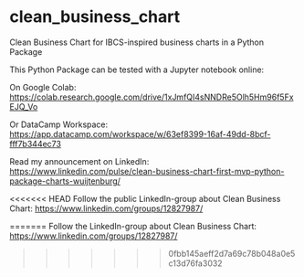 # clean_business_chart
Clean Business Chart for IBCS-inspired business charts in a Python Package

This Python Package can be tested with a Jupyter notebook online:

On Google Colab: https://colab.research.google.com/drive/1xJmfQI4sNNDRe5Olh5Hm96f5FxEJQ_Vo

Or DataCamp Workspace: https://app.datacamp.com/workspace/w/63ef8399-16af-49dd-8bcf-fff7b344ec73


Read my announcement on LinkedIn:
https://www.linkedin.com/pulse/clean-business-chart-first-mvp-python-package-charts-wuijtenburg/


<<<<<<< HEAD
Follow the public LinkedIn-group about Clean Business Chart:
https://www.linkedin.com/groups/12827987/

=======
Follow the LinkedIn-group about Clean Business Chart:
https://www.linkedin.com/groups/12827987/
>>>>>>> 0fbb145aeff2d7a69c78b048a0e5c13d76fa3032
